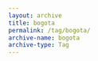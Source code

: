 ```yaml
---
layout: archive
title: bogota
permalink: /tag/bogota/
archive-name: bogota
archive-type: Tag
---
```

